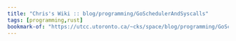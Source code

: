 ```yaml
---
title: "Chris's Wiki :: blog/programming/GoSchedulerAndSyscalls"
tags: [programming,rust]
bookmark-of: "https://utcc.utoronto.ca/~cks/space/blog/programming/GoSchedulerAndSyscalls"
---
```

